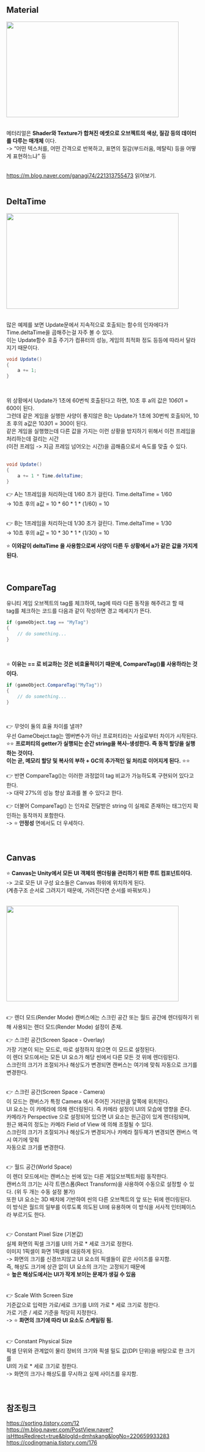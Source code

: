 ## Material

<img src="https://user-images.githubusercontent.com/43705434/123805697-420d8180-d929-11eb-8de6-5af9706172b1.png" width="450" height="250"><br>
<br>

메터리얼은 **Shader와 Texture가 합쳐진 에셋으로 오브젝트의 색상, 질감 등의 데이터를 다루는 매개체** 이다.<br>
-> “어떤 텍스처를, 어떤 간격으로 반복하고, 표면의 질감(부드러움, 메탈릭) 등을 어떻게 표현하느냐” 등 <br>
<br>

https://m.blog.naver.com/ganagi74/221313755473 읽어보기. <br>
<br>

## DeltaTime

<img src="https://user-images.githubusercontent.com/43705434/123805702-433eae80-d929-11eb-9dd3-b322d5d11af3.png" width="450" height="250"><br>
<br>

많은 예제를 보면 Update문에서 지속적으로 호출되는 함수의 인자에다가 Time.deltaTime을 곱해주는걸 자주 볼 수 있다.<br>
이는 Update함수 호출 주기가 컴퓨터의 성능, 게임의 최적화 정도 등등에 따라서 달라지기 때문이다.<br>

```c#
void Update()
{
    a += 1;
}
```
<br>

위 상황에서 Update가 1초에 60번씩 호출된다고 하면, 10초 후 a의 값은 10*60*1 = 600이 된다.<br>
그런데 같은 게임을 실행한 사양이 좋지않은 B는 Update가 1초에 30번씩 호출되어, 10초 후의 a값은 10*30*1 = 300이 된다.<br>
같은 게임을 실행했는데 다른 값을 가지는 이런 상황을 방지하기 위해서 이전 프레임을 처리하는데 걸리는 시간<br>
(이전 프레임 -> 지금 프레임 넘어오는 시간)을 곱해줌으로서 속도를 맞출 수 있다.<br>
<br>

```c#
void Update()
{
    a += 1 * Time.deltaTime;
}
```


👉 A는 1프레임을 처리하는데 1/60 초가 걸린다. Time.deltaTime = 1/60<br>
-> 10초 후의 a값 = 10 * 60 * 1 * (1/60) = 10<br>
<br>

👉 B는 1프레임을 처리하는데 1/30 초가 걸린다. Time.deltaTime = 1/30<br>
-> 10초 후의 a값 = 10 * 30 * 1 * (1/30) = 10<br>

⭐ **이와같이 deltaTime 을 사용함으로써 사양이 다른 두 상황에서 a가 같은 값을 가지게 된다.**<br>
<br>
<br>

## CompareTag
유니티 게임 오브젝트의 tag를 체크하여, tag에 따라 다른 동작을 해주려고 할 때<br>
tag를 체크하는 코드를 다음과 같이 작성하면 경고 메세지가 뜬다.<br>

```c#
if (gameObject.tag == "MyTag")
{
    // do something...
}
```
<br>

⭐ **이유는 == 로 비교하는 것은 비효율적이기 때문에, CompareTag()를 사용하라는 것이다.**<br>

```c#
if (gameObject.CompareTag("MyTag"))
{
    // do something...
}
```
<br>

👉 무엇이 둘의 효율 차이를 낼까?<br>
우선 GameObejct.tag는 멤버변수가 아닌 프로퍼티라는 사실로부터 차이가 시작된다.<br>
⭐⭐ **프로퍼티의 getter가 실행되는 순간 string을 복사-생성한다. 즉 동적 할당을 실행하는 것이다.<br>
이는 곧, 메모리 할당 및 복사의 부하 + GC의 추가적인 일 처리로 이어지게 된다.** ⭐⭐<br>

👉 반면 CompareTag()는 이러한 과정없이 tag 비교가 가능하도록 구현되어 있다고 한다.<br>
-> 대략 27%의 성능 향상 효과를 볼 수 있다고 한다.<br>

👉 더불어 CompareTag() 는 인자로 전달받은 string 이 실제로 존재하는 태그인지 확인하는 동작까지 포함한다.<br>
-> ⭐ **안정성** 면에서도 더 우세하다.<br>
<br>
<br>

## Canvas
⭐ **Canvas는 Unity에서 모든 UI 객체의 렌더링을 관리하기 위한 루트 컴포넌트이다.**<br>
-> 고로 모든 UI 구성 요소들은 Canvas 하위에 위치하게 된다.<br>
(계층구조 순서로 그려지기 때문에, 가려진다면 순서를 바꿔보자.)<br>
<br>

<img src="https://user-images.githubusercontent.com/43705434/123805703-433eae80-d929-11eb-9779-48aa4fcb9dd7.png" width="450" height="250"><br>
<br>

👉 렌더 모드(Render Mode)
캔버스에는 스크린 공간 또는 월드 공간에 렌더링하기 위해 사용되는 렌더 모드(Render Mode) 설정이 존재.<br>

👉 스크린 공간(Screen Space - Overlay)<br>
가장 기본이 되는 모드로, 따로 설정하지 않으면 이 모드로 설정된다.<br>
이 렌더 모드에서는 모든 UI 요소가 해당 씬에서 다른 모든 것 위에 렌더링된다.<br>
스크린의 크기가 조절되거나 해상도가 변경되면 캔버스는 여기에 맞춰 자동으로 크기를 변경한다.<br>
<br>

👉 스크린 공간(Screen Space - Camera)<br>
이 모드는 캔버스가 특정 Camera 에서 주어진 거리만큼 앞쪽에 위치한다.<br>
UI 요소는 이 카메라에 의해 렌더링된다. 즉 카메라 설정이 UI의 모습에 영향을 준다. <br>
카메라가 Perspective 으로 설정되어 있으면 UI 요소는 원근감이 있게 렌더링되며,<br>
원근 왜곡의 정도는 카메라 Field of View 에 의해 조절될 수 있다.<br>
스크린의 크기가 조절되거나 해상도가 변경되거나 카메라 절두체가 변경되면 캔버스 역시 여기에 맞춰<br> 
자동으로 크기를 변경한다.<br>
<br>

👉 월드 공간(World Space)<br>
이 렌더 모드에서는 캔버스는 씬에 있는 다른 게임오브젝트처럼 동작한다.<br>
캔버스의 크기는 사각 트랜스폼(Rect Transform)을 사용하여 수동으로 설정할 수 있다. (위 두 개는 수동 설정 불가)<br>
또한 UI 요소는 3D 배치에 기반하여 씬의 다른 오브젝트의 앞 또는 뒤에 렌더링된다.<br>
이 방식은 월드의 일부를 이루도록 의도된 UI에 유용하며 이 방식을 서사적 인터페이스라 부르기도 한다.<br>
<br>

👉 Constant Pixel Size (기본값)<br>
실제 화면의 픽셀 크기를 UI의 가로 * 세로 크기로 정한다.<br>
이미지 1픽셀이 화면 1픽셀에 대응하게 된다.<br>
-> 화면의 크기를 신경쓰지않고 UI 요소의 픽셀들이 같은 사이즈를 유지함.<br>
즉, 해상도 크기에 상관 없이 UI 요소의 크기는 고정되기 때문에<br>
⭐ **높은 해상도에서는 UI가 작게 보이는 문제가 생길 수 있음**<br>
<br>

👉 Scale With Screen Size<br>
기준값으로 입력한 가로/세로 크기를 UI의 가로 * 세로 크기로 정한다.<br>
가로 기준 / 세로 기준을 적당히 지정한다.<br>
-> ⭐ **화면의 크기에 따라 UI 요소도 스케일링 됨.**<br>
<br>

👉 Constant Physical Size<br>
픽셀 단위와 관계없이 물리 장비의 크기와 픽셀 밀도 값(DPI 단위)을 바탕으로 한 크기를<br>
UI의 가로 * 세로 크기로 정한다.<br>
-> 화면의 크기나 해상도를 무시하고 실제 사이즈를 유지함.<br>
<br>
<br>

## 참조링크
https://sorting.tistory.com/12 <br>
https://m.blog.naver.com/PostView.naver?isHttpsRedirect=true&blogId=dmhskang&logNo=220659933283 <br>
https://codingmania.tistory.com/176 <br>
